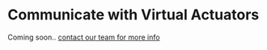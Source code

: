 # Communicate with Virtual Actuators

Coming soon.. [contact our team for more info](../support.md)

